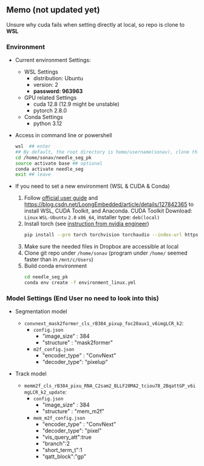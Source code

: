 ## Memo (not updated yet)
Unsure why cuda fails when setting directly at local, so repo is clone to **WSL**

### Environment
- Current environment Settings:
	- WSL Settings 
		- distribution: Ubuntu
		- version: 2
		- **password: 963963**
	- GPU related Settings
		- cuda 12.8 (12.9 might be unstable)
		- pytorch 2.8.0
	- Conda Settings
		- python 3.12

- Access in command line or powershell
	```bash
	wsl  ## enter 
	## By default, the root directory is home/username(sonav), clone this repo.
	cd /home/sonav/needle_seg_pk
	source activate base ## optional
	conda activate needle_seg
	exit ## leave
	```
	
- If you need to set a new environment (WSL & CUDA & Conda)
	1. Follow [official user guide](https://docs.nvidia.com/cuda/wsl-user-guide/index.html) and https://blog.csdn.net/LoongEmbedded/article/details/127842365 to install WSL, CUDA Toolkit, and Anaconda. CUDA Toolkit Download: `Linux` `WSL-Ubuntu` `2.0` `x86_64`, installer type: `deb(local)`
	2. Install torch (see [instruction from nvidia engineer](https://github.com/lllyasviel/Fooocus/issues/3862#issuecomment-2637819598))
		```bash
		pip install --pre torch torchvision torchaudio --index-url https://download.pytorch.org/whl/nightly/cu128
		```
	3. Make sure the needed files in Dropbox are accessible at local
	4. Clone git repo under `/home/sonav` (program under `/home/` seemed faster than in `/mnt/c/Users`)
	5. Build conda environment
		```bash
		cd needle_seg_pk
		conda env create -f environment_linux.yml
		```
<!-- temporally close all swattention
error now: 
swattention  (fixing with installing update package)
build memm2f and inference slow -->


### Model Settings (End User no need to look into this)
* Segmentation model
	<!-- * `transnext_mask2former_cls_T512384_pixup_foc20aux1_v6imgLCR_k2`:
		- `config.json`
			- "image_size" : 384
			- "structure" : "mask2former"
		- `m2f_config.json`
			- "encoder_type" : "TransNeXt-Tiny"
			- "decoder_type": "pixelup" -->
	
	* `convnext_mask2former_cls_rB384_pixup_foc20aux1_v6imgLCR_k2`:
		- `config.json`
			- "image_size" : 384
			- "structure" : "mask2former"
		- `m2f_config.json`
			- "encoder_type" : "ConvNext"
			- "decoder_type": "pixelup"

* Track model
	* `memm2f_cls_rB384_pixu_RNA_C2sam2_BLLF20MA2_tciou78_2BqattGP_v6imgLCR_k2_update`:
		- `config.json`
			- "image_size" : 384
			- "structure" : "mem_m2f"
		- `mem_m2f_config.json`
			- "encoder_type" : "ConvNext"
			- "decoder_type": "pixel"
			- "vis_query_att":true
			- "branch":2
			- "short_term_t":1
			- "qatt_block":"gp"

<!-- 6. Speedup extension in TransNeXt (Optional)

		Follow https://github.com/DaiShiResearch/TransNeXt?tab=readme-ov-file#cuda-implementation,
		download and move swattention_extension folder to `./model/mask2former`
			```bash
			cd ./model/mask2former/swattention_extension
			pip install .
			```
		NOTE: This should be done under `conda activate needle_seg` 
		If "error: Microsoft Visual C++ 14.0 or greater is required", download Microsoft C++ Build Tools. -->